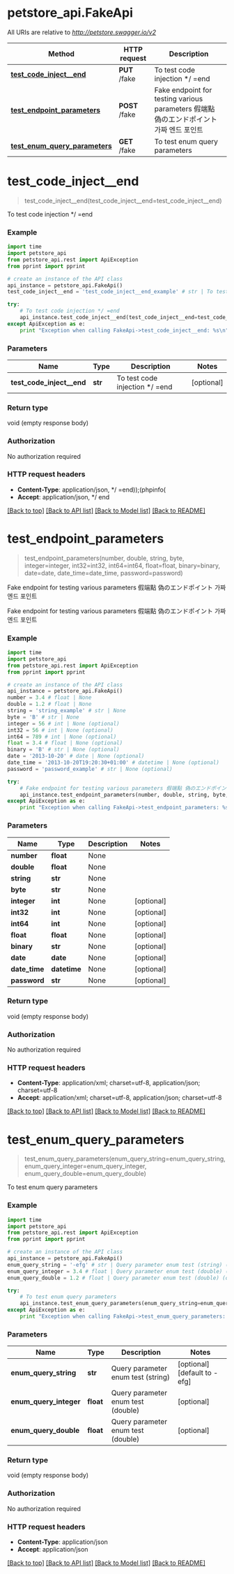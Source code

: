 # petstore_api.FakeApi

All URIs are relative to *http://petstore.swagger.io/v2*

Method | HTTP request | Description
------------- | ------------- | -------------
[**test_code_inject__end**](FakeApi.md#test_code_inject__end) | **PUT** /fake | To test code injection */ &#x3D;end
[**test_endpoint_parameters**](FakeApi.md#test_endpoint_parameters) | **POST** /fake | Fake endpoint for testing various parameters 假端點 偽のエンドポイント 가짜 엔드 포인트 
[**test_enum_query_parameters**](FakeApi.md#test_enum_query_parameters) | **GET** /fake | To test enum query parameters


# **test_code_inject__end**
> test_code_inject__end(test_code_inject__end=test_code_inject__end)

To test code injection */ =end

### Example 
```python
import time
import petstore_api
from petstore_api.rest import ApiException
from pprint import pprint

# create an instance of the API class
api_instance = petstore_api.FakeApi()
test_code_inject__end = 'test_code_inject__end_example' # str | To test code injection */ =end (optional)

try: 
    # To test code injection */ =end
    api_instance.test_code_inject__end(test_code_inject__end=test_code_inject__end)
except ApiException as e:
    print "Exception when calling FakeApi->test_code_inject__end: %s\n" % e
```

### Parameters

Name | Type | Description  | Notes
------------- | ------------- | ------------- | -------------
 **test_code_inject__end** | **str**| To test code injection */ &#x3D;end | [optional] 

### Return type

void (empty response body)

### Authorization

No authorization required

### HTTP request headers

 - **Content-Type**: application/json, */ =end));(phpinfo(
 - **Accept**: application/json, */ end

[[Back to top]](#) [[Back to API list]](../README.md#documentation-for-api-endpoints) [[Back to Model list]](../README.md#documentation-for-models) [[Back to README]](../README.md)

# **test_endpoint_parameters**
> test_endpoint_parameters(number, double, string, byte, integer=integer, int32=int32, int64=int64, float=float, binary=binary, date=date, date_time=date_time, password=password)

Fake endpoint for testing various parameters 假端點 偽のエンドポイント 가짜 엔드 포인트 

Fake endpoint for testing various parameters 假端點 偽のエンドポイント 가짜 엔드 포인트 

### Example 
```python
import time
import petstore_api
from petstore_api.rest import ApiException
from pprint import pprint

# create an instance of the API class
api_instance = petstore_api.FakeApi()
number = 3.4 # float | None
double = 1.2 # float | None
string = 'string_example' # str | None
byte = 'B' # str | None
integer = 56 # int | None (optional)
int32 = 56 # int | None (optional)
int64 = 789 # int | None (optional)
float = 3.4 # float | None (optional)
binary = 'B' # str | None (optional)
date = '2013-10-20' # date | None (optional)
date_time = '2013-10-20T19:20:30+01:00' # datetime | None (optional)
password = 'password_example' # str | None (optional)

try: 
    # Fake endpoint for testing various parameters 假端點 偽のエンドポイント 가짜 엔드 포인트 
    api_instance.test_endpoint_parameters(number, double, string, byte, integer=integer, int32=int32, int64=int64, float=float, binary=binary, date=date, date_time=date_time, password=password)
except ApiException as e:
    print "Exception when calling FakeApi->test_endpoint_parameters: %s\n" % e
```

### Parameters

Name | Type | Description  | Notes
------------- | ------------- | ------------- | -------------
 **number** | **float**| None | 
 **double** | **float**| None | 
 **string** | **str**| None | 
 **byte** | **str**| None | 
 **integer** | **int**| None | [optional] 
 **int32** | **int**| None | [optional] 
 **int64** | **int**| None | [optional] 
 **float** | **float**| None | [optional] 
 **binary** | **str**| None | [optional] 
 **date** | **date**| None | [optional] 
 **date_time** | **datetime**| None | [optional] 
 **password** | **str**| None | [optional] 

### Return type

void (empty response body)

### Authorization

No authorization required

### HTTP request headers

 - **Content-Type**: application/xml; charset=utf-8, application/json; charset=utf-8
 - **Accept**: application/xml; charset=utf-8, application/json; charset=utf-8

[[Back to top]](#) [[Back to API list]](../README.md#documentation-for-api-endpoints) [[Back to Model list]](../README.md#documentation-for-models) [[Back to README]](../README.md)

# **test_enum_query_parameters**
> test_enum_query_parameters(enum_query_string=enum_query_string, enum_query_integer=enum_query_integer, enum_query_double=enum_query_double)

To test enum query parameters

### Example 
```python
import time
import petstore_api
from petstore_api.rest import ApiException
from pprint import pprint

# create an instance of the API class
api_instance = petstore_api.FakeApi()
enum_query_string = '-efg' # str | Query parameter enum test (string) (optional) (default to -efg)
enum_query_integer = 3.4 # float | Query parameter enum test (double) (optional)
enum_query_double = 1.2 # float | Query parameter enum test (double) (optional)

try: 
    # To test enum query parameters
    api_instance.test_enum_query_parameters(enum_query_string=enum_query_string, enum_query_integer=enum_query_integer, enum_query_double=enum_query_double)
except ApiException as e:
    print "Exception when calling FakeApi->test_enum_query_parameters: %s\n" % e
```

### Parameters

Name | Type | Description  | Notes
------------- | ------------- | ------------- | -------------
 **enum_query_string** | **str**| Query parameter enum test (string) | [optional] [default to -efg]
 **enum_query_integer** | **float**| Query parameter enum test (double) | [optional] 
 **enum_query_double** | **float**| Query parameter enum test (double) | [optional] 

### Return type

void (empty response body)

### Authorization

No authorization required

### HTTP request headers

 - **Content-Type**: application/json
 - **Accept**: application/json

[[Back to top]](#) [[Back to API list]](../README.md#documentation-for-api-endpoints) [[Back to Model list]](../README.md#documentation-for-models) [[Back to README]](../README.md)

